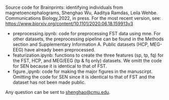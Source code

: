 Source code for 
Brainprints: identifying individuals from magnetoencephalograms, Shenghao Wu, Aaditya Ramdas, Leila Wehbe. Communications Biology,2022, in press.
For the most recent version, see: https://www.biorxiv.org/content/10.1101/2020.06.18.159913v3 

- preprocessing.ipynb: code for preprocessing FST data using mne. For other datasets, the preprocessing pipeline can be found in the Methods section and Supplementary Information A. Public datasets (HCP, MEG-EEG) have already been preprocessed.
- featurization.ipynb: functions to create the three features (sp, tp, fq) for the FST, HCP, and MEG/EEG (tp & fq only) datasets. We omitt the code for SEN because it is identical to that of FST.
- figure.,ipynb: code for making the major figures in the manuscirpt. Omitting the code for SEN since it is identical to that of FST and the dataset has not been made public.

Any question can be sent to shenghao@cmu.edu.
